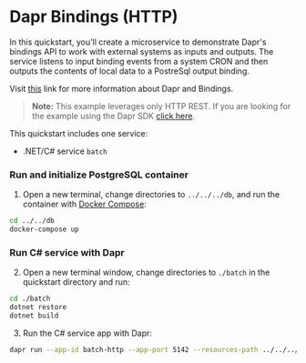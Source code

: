 # Dapr Bindings (HTTP)

In this quickstart, you'll create a microservice to demonstrate Dapr's bindings API to work with external systems as inputs and outputs. The service listens to input binding events from a system CRON and then outputs the contents of local data to a PostreSql output binding. 

Visit [this](https://docs.dapr.io/developing-applications/building-blocks/bindings/) link for more information about Dapr and Bindings.

> **Note:** This example leverages only HTTP REST.  If you are looking for the example using the Dapr SDK [click here](../sdk).

This quickstart includes one service:
 
- .NET/C# service `batch`

### Run and initialize PostgreSQL container

1. Open a new terminal, change directories to `../../../db`, and run the container with [Docker Compose](https://docs.docker.com/compose/): 

<!-- STEP
name: Run and initialize PostgreSQL container
expected_return_code:
background: true
sleep: 60
timeout_seconds: 120
-->

```bash
cd ../../db
docker-compose up
```

<!-- END_STEP -->

### Run C# service with Dapr

2. Open a new terminal window, change directories to `./batch` in the quickstart directory and run: 

<!-- STEP
name: Install C# dependencies
-->

```bash
cd ./batch
dotnet restore
dotnet build
```

<!-- END_STEP -->
3. Run the C# service app with Dapr: 

<!-- STEP
name: Run batch-http service
working_dir: ./batch
expected_stdout_lines:
  - '== APP == insert into orders (orderid, customer, price) values (1, ''John Smith'', 100.32)'
  - '== APP == insert into orders (orderid, customer, price) values (2, ''Jane Bond'', 15.4)'
  - '== APP == insert into orders (orderid, customer, price) values (3, ''Tony James'', 35.56)'
  - '== APP == Finished processing batch'
expected_stderr_lines:
output_match_mode: substring
sleep: 11
timeout_seconds: 30
-->
    
```bash
dapr run --app-id batch-http --app-port 5142 --resources-path ../../../components -- dotnet run
```

<!-- END_STEP -->
